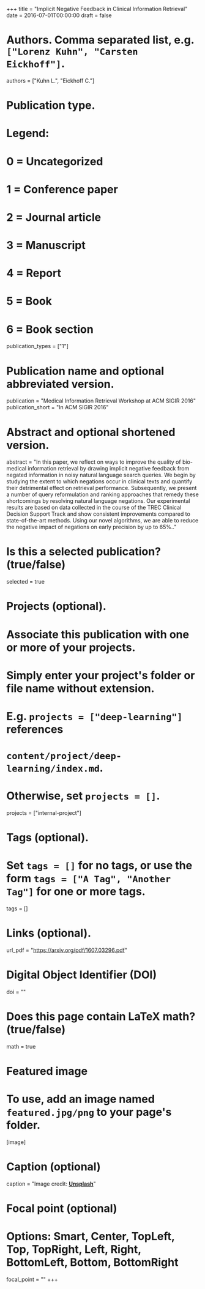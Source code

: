 +++
title = "Implicit Negative Feedback in Clinical Information Retrieval"
date = 2016-07-01T00:00:00
draft = false

# Authors. Comma separated list, e.g. `["Lorenz Kuhn", "Carsten Eickhoff"]`.
authors = ["Kuhn L.", "Eickhoff C."]

# Publication type.
# Legend:
# 0 = Uncategorized
# 1 = Conference paper
# 2 = Journal article
# 3 = Manuscript
# 4 = Report
# 5 = Book
# 6 = Book section
publication_types = ["1"]

# Publication name and optional abbreviated version.
publication = "Medical Information Retrieval Workshop at ACM SIGIR 2016"
publication_short = "In ACM SIGIR 2016"

# Abstract and optional shortened version.
abstract = "In this paper, we reflect on ways to improve the quality of bio-medical information retrieval by drawing implicit negative feedback from negated information in noisy natural language search queries. We begin by studying the extent to which negations occur in clinical texts and quantify their detrimental effect on retrieval performance. Subsequently, we present a number of query reformulation and ranking approaches that remedy these shortcomings by resolving natural language negations. Our experimental results are based on data collected in the course of the TREC Clinical Decision Support Track and show consistent improvements compared to state-of-the-art methods. Using our novel algorithms, we are able to reduce the negative impact of negations on early precision by up to 65%.."

# Is this a selected publication? (true/false)
selected = true

# Projects (optional).
#   Associate this publication with one or more of your projects.
#   Simply enter your project's folder or file name without extension.
#   E.g. `projects = ["deep-learning"]` references 
#   `content/project/deep-learning/index.md`.
#   Otherwise, set `projects = []`.
projects = ["internal-project"]

# Tags (optional).
#   Set `tags = []` for no tags, or use the form `tags = ["A Tag", "Another Tag"]` for one or more tags.
tags = []

# Links (optional).
url_pdf = "https://arxiv.org/pdf/1607.03296.pdf"


# Digital Object Identifier (DOI)
doi = ""

# Does this page contain LaTeX math? (true/false)
math = true

# Featured image
# To use, add an image named `featured.jpg/png` to your page's folder. 
[image]
  # Caption (optional)
  caption = "Image credit: [**Unsplash**](https://unsplash.com/photos/pLCdAaMFLTE)"

  # Focal point (optional)
  # Options: Smart, Center, TopLeft, Top, TopRight, Left, Right, BottomLeft, Bottom, BottomRight
  focal_point = ""
+++


